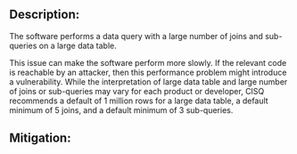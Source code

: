 ## Description:

The software performs a data query with a large number of joins and sub-queries on a large data table.

This issue can make the software perform more slowly. If the relevant code is reachable by an attacker, then this performance problem might introduce a vulnerability. While the interpretation of large data table and large number of joins or sub-queries may vary for each product or developer, CISQ recommends a default of 1 million rows for a large data table, a default minimum of 5 joins, and a default minimum of 3 sub-queries.

## Mitigation:
